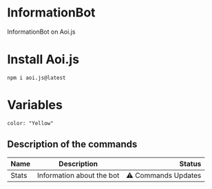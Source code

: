 # InformationBot
InformationBot on Aoi.js

# Install Aoi.js
```
npm i aoi.js@latest
```

# Variables
```
color: "Yellow"
```

## Description of the commands

| Name | Description | Status |
| :---         |     :---:      |          ---: |
| Stats   | Information about the bot     | ⚠️ Commands Updates    |
